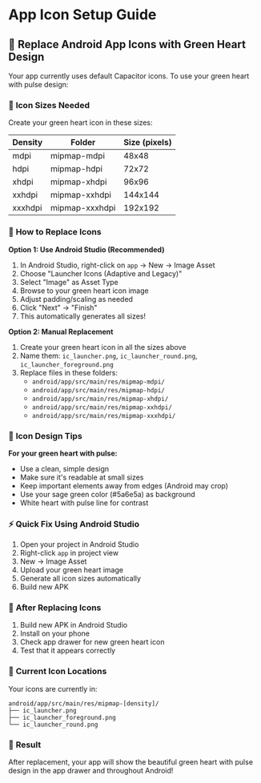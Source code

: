 # App Icon Setup Guide

## 🎨 Replace Android App Icons with Green Heart Design

Your app currently uses default Capacitor icons. To use your green heart with pulse design:

### 📱 **Icon Sizes Needed**

Create your green heart icon in these sizes:

| Density | Folder         | Size (pixels) |
| ------- | -------------- | ------------- |
| mdpi    | mipmap-mdpi    | 48x48         |
| hdpi    | mipmap-hdpi    | 72x72         |
| xhdpi   | mipmap-xhdpi   | 96x96         |
| xxhdpi  | mipmap-xxhdpi  | 144x144       |
| xxxhdpi | mipmap-xxxhdpi | 192x192       |

### 🔧 **How to Replace Icons**

**Option 1: Use Android Studio (Recommended)**

1. In Android Studio, right-click on `app` → New → Image Asset
2. Choose "Launcher Icons (Adaptive and Legacy)"
3. Select "Image" as Asset Type
4. Browse to your green heart icon image
5. Adjust padding/scaling as needed
6. Click "Next" → "Finish"
7. This automatically generates all sizes!

**Option 2: Manual Replacement**

1. Create your green heart icon in all the sizes above
2. Name them: `ic_launcher.png`, `ic_launcher_round.png`, `ic_launcher_foreground.png`
3. Replace files in these folders:
   - `android/app/src/main/res/mipmap-mdpi/`
   - `android/app/src/main/res/mipmap-hdpi/`
   - `android/app/src/main/res/mipmap-xhdpi/`
   - `android/app/src/main/res/mipmap-xxhdpi/`
   - `android/app/src/main/res/mipmap-xxxhdpi/`

### 🎯 **Icon Design Tips**

**For your green heart with pulse:**

- Use a clean, simple design
- Make sure it's readable at small sizes
- Keep important elements away from edges (Android may crop)
- Use your sage green color (#5a6e5a) as background
- White heart with pulse line for contrast

### ⚡ **Quick Fix Using Android Studio**

1. Open your project in Android Studio
2. Right-click `app` in project view
3. New → Image Asset
4. Upload your green heart image
5. Generate all icon sizes automatically
6. Build new APK

### 🧪 **After Replacing Icons**

1. Build new APK in Android Studio
2. Install on your phone
3. Check app drawer for new green heart icon
4. Test that it appears correctly

### 📁 **Current Icon Locations**

Your icons are currently in:

```
android/app/src/main/res/mipmap-[density]/
├── ic_launcher.png
├── ic_launcher_foreground.png
└── ic_launcher_round.png
```

### 🎉 **Result**

After replacement, your app will show the beautiful green heart with pulse design in the app drawer and throughout Android!
